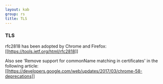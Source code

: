 ```yaml
---
layout: kab
group: rs
title: TLS
---
```


### TLS

rfc2818 has been adopted by Chrome and Firefox:
[[https://tools.ietf.org/html/rfc2818]]


Also see 'Remove support for commonName matching in certificates' in the following article:
[[https://developers.google.com/web/updates/2017/03/chrome-58-deprecations]]


<br/>
<br/>

